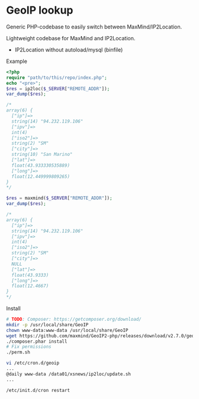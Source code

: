 GeoIP lookup
=============
Generic PHP-codebase to easily switch between MaxMind/IP2Location.

Lightweight codebase for MaxMind and IP2Location.
- IP2Location without autoload/mysql (binfile)

Example
```php
<?php
require "path/to/this/repo/index.php";
echo "<pre>";
$res = ip2loc($_SERVER["REMOTE_ADDR"]);
var_dump($res);

/*
array(6) {
  ["ip"]=>
  string(14) "94.232.119.106"
  ["ipv"]=>
  int(4)
  ["iso2"]=>
  string(2) "SM"
  ["city"]=>
  string(10) "San Marino"
  ["lat"]=>
  float(43.933330535889)
  ["long"]=>
  float(12.449999809265)
}
*/

$res = maxmind($_SERVER["REMOTE_ADDR"]);
var_dump($res);

/*
array(6) {
  ["ip"]=>
  string(14) "94.232.119.106"
  ["ipv"]=>
  int(4)
  ["iso2"]=>
  string(2) "SM"
  ["city"]=>
  NULL
  ["lat"]=>
  float(43.9333)
  ["long"]=>
  float(12.4667)
}
*/
```

Install
```bash
# TODO: Composer: https://getcomposer.org/download/
mkdir -p /usr/local/share/GeoIP
chown www-data:www-data /usr/local/share/GeoIP
wget https://github.com/maxmind/GeoIP2-php/releases/download/v2.7.0/geoip2.phar
./composer.phar install
# Fix permissions
./perm.sh

vi /etc/cron.d/geoip
...
@daily www-data /data01/xsnews/ip2loc/update.sh
...

/etc/init.d/cron restart
```
